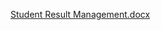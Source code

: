 [Student Result Management.docx](https://github.com/urugay/Student-Result/files/14220212/Student.Result.Management.docx)
